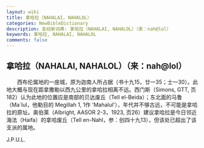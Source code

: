 ```yaml
---
layout: wiki
title: 拿哈拉（NAHALAI, NAHALOL）
categories: NewBibleDictionary
description: 圣经新词典: 拿哈拉（NAHALAI, NAHALOL）（来：nah@lol）
keywords: 拿哈拉, NAHALAI, NAHALOL
comments: false
---
```


## 拿哈拉（NAHALAI, NAHALOL）（来：nah@lol）

　　西布伦属地的一座城，原为迦南人所占据（书十九15，廿一35；士一30）。此地大概与现在距拿撒勒以西九公里的拿哈拉相离不远。西门斯（Simons, GTT, 页182）认为此地的位置应是南部的贝达废丘（Tell el-Beida）；东北面的马鲁（Ma`lul，他勒目的 Megillah 1, 1作 'Mahalul'），年代并不够古远，不可能是拿哈拉的原址。奥伯莱（Albright, AASOR 2-3，1923, 页26）建议拿哈拉是今日邻近海法（Haifa）的拿哈废丘（Tell en-Nahl，参：创四十九13），但该处已超出了该支派的属地。

J.P.U.L.








